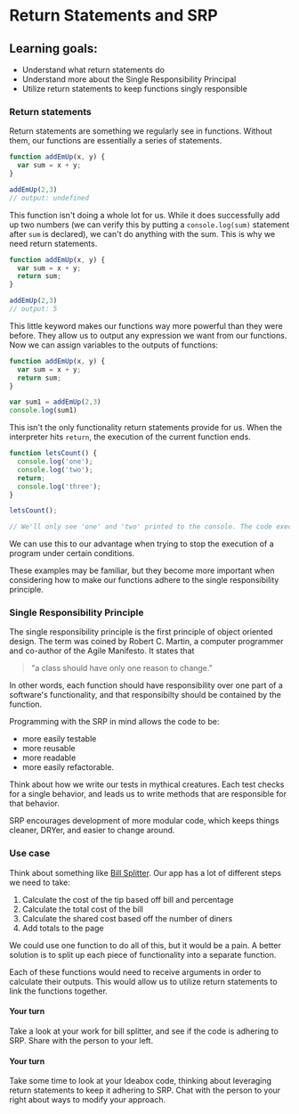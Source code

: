 # Return Statements and SRP

## Learning goals:
* Understand what return statements do
* Understand more about the Single Responsibility Principal
* Utilize return statements to keep functions singly responsible

### Return statements 
Return statements are something we regularly see in functions. Without them, our functions are essentially a series of statements. 
``` js
function addEmUp(x, y) {
  var sum = x + y;
}

addEmUp(2,3)
// output: undefined
```

This function isn't doing a whole lot for us. While it does successfully add up two numbers (we can verify this by putting a `console.log(sum)` statement after `sum` is declared), we can't do anything with the sum. This is why we need return statements.

``` js
function addEmUp(x, y) {
  var sum = x + y;
  return sum;
}

addEmUp(2,3)
// output: 5
```
This little keyword makes our functions way more powerful than they were before. They allow us to output any expression we want from our functions. Now we can assign variables to the outputs of functions:
```js
function addEmUp(x, y) {
  var sum = x + y;
  return sum;
}

var sum1 = addEmUp(2,3)
console.log(sum1)
```
This isn't the only functionality return statements provide for us. When the interpreter hits `return`, the execution of the current function ends.

```js
function letsCount() {
  console.log('one');
  console.log('two');
  return;
  console.log('three');
}

letsCount();

// We'll only see 'one' and 'two' printed to the console. The code execution stops before we reach the third console.log()
```

We can use this to our advantage when trying to stop the execution of a program under certain conditions.

These examples may be familiar, but they become more important when considering how to make our functions adhere to the single responsibility principle. 

### Single Responsibility Principle

The single responsibility principle is the first principle of object oriented design. The term was coined by Robert C. Martin, a computer programmer and co-author of the Agile Manifesto. It states that 
> "a class should have only one reason to change."

In other words, each function should have responsibility over one part of a software's functionality, and that responsibilty should be contained by the function.

Programming with the SRP in mind allows the code to be:
* more easily testable 
* more reusable 
* more readable 
* more easily refactorable.

Think about how we write our tests in mythical creatures. Each test checks for a single behavior, and leads us to write methods that are responsible for that behavior. 

SRP encourages development of more modular code, which keeps things cleaner, DRYer, and easier to change around.

### Use case

Think about something like <a href="https://github.com/Kalikoze/Bill-Splitter" target="_blank">Bill Splitter</a>. Our app has a lot of different steps we need to take:

1. Calculate the cost of the tip based off bill and percentage
2. Calculate the total cost of the bill
3. Calculate the shared cost based off the number of diners
4. Add totals to the page

We could use one function to do all of this, but it would be a pain. A better solution is to split up each piece of functionality into a separate function. 

Each of these functions would need to receive arguments in order to calculate their outputs. This would allow us to utilize return statements to link the functions together. 

#### Your turn
Take a look at your work for bill splitter, and see if the code is adhering to SRP. Share with the person to your left. 

#### Your turn
Take some time to look at your Ideabox code, thinking about leveraging return statements to keep it adhering to SRP. Chat with the person to your right about ways to modify your approach.